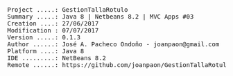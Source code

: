 <pre>

Project .....: GestionTallaRotulo
Summary .....: Java 8 | Netbeans 8.2 | MVC Apps #03
Creation ....: 27/06/2017
Modification : 07/07/2017
Version .....: 0.1.3
Author ......: José A. Pacheco Ondoño - joanpaon@gmail.com
Platform ....: Java 8
IDE .........: NetBeans 8.2
Remote ......: https://github.com/joanpaon/GestionTallaRotulo.git

</pre>
